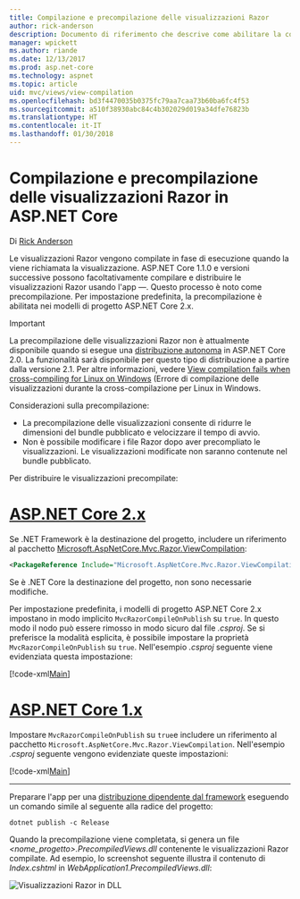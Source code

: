```yaml
---
title: Compilazione e precompilazione delle visualizzazioni Razor
author: rick-anderson
description: Documento di riferimento che descrive come abilitare la compilazione e la precompilazione Razor MVC in applicazioni ASP.NET Core.
manager: wpickett
ms.author: riande
ms.date: 12/13/2017
ms.prod: asp.net-core
ms.technology: aspnet
ms.topic: article
uid: mvc/views/view-compilation
ms.openlocfilehash: bd3f4470035b0375fc79aa7caa73b60ba6fc4f53
ms.sourcegitcommit: a510f38930abc84c4b302029d019a34dfe76823b
ms.translationtype: HT
ms.contentlocale: it-IT
ms.lasthandoff: 01/30/2018
---
```

# <a name="razor-view-compilation-and-precompilation-in-aspnet-core"></a>Compilazione e precompilazione delle visualizzazioni Razor in ASP.NET Core

Di [Rick Anderson](https://twitter.com/RickAndMSFT)

Le visualizzazioni Razor vengono compilate in fase di esecuzione quando la viene richiamata la visualizzazione. ASP.NET Core 1.1.0 e versioni successive possono facoltativamente compilare e distribuire le visualizzazioni Razor usando l'app &mdash;. Questo processo è noto come precompilazione. Per impostazione predefinita, la precompilazione è abilitata nei modelli di progetto ASP.NET Core 2.x.

> [!IMPORTANT]
> La precompilazione delle visualizzazioni Razor non è attualmente disponibile quando si esegue una [distribuzione autonoma](/dotnet/core/deploying/#self-contained-deployments-scd) in ASP.NET Core 2.0. La funzionalità sarà disponibile per questo tipo di distribuzione a partire dalla versione 2.1. Per altre informazioni, vedere [View compilation fails when cross-compiling for Linux on Windows](https://github.com/aspnet/MvcPrecompilation/issues/102) (Errore di compilazione delle visualizzazioni durante la cross-compilazione per Linux in Windows.

Considerazioni sulla precompilazione:

* La precompilazione delle visualizzazioni consente di ridurre le dimensioni del bundle pubblicato e velocizzare il tempo di avvio.
* Non è possibile modificare i file Razor dopo aver precompliato le visualizzazioni. Le visualizzazioni modificate non saranno contenute nel bundle pubblicato. 

Per distribuire le visualizzazioni precompilate:

# <a name="aspnet-core-2xtabaspnetcore2x"></a>[ASP.NET Core 2.x](#tab/aspnetcore2x)

Se .NET Framework è la destinazione del progetto, includere un riferimento al pacchetto [Microsoft.AspNetCore.Mvc.Razor.ViewCompilation](https://www.nuget.org/packages/Microsoft.AspNetCore.Mvc.Razor.ViewCompilation/):

```xml
<PackageReference Include="Microsoft.AspNetCore.Mvc.Razor.ViewCompilation" Version="2.0.0" PrivateAssets="All" />
```

Se è .NET Core la destinazione del progetto, non sono necessarie modifiche.

Per impostazione predefinita, i modelli di progetto ASP.NET Core 2.x impostano in modo implicito `MvcRazorCompileOnPublish` su `true`. In questo modo il nodo può essere rimosso in modo sicuro dal file *.csproj*. Se si preferisce la modalità esplicita, è possibile impostare la proprietà `MvcRazorCompileOnPublish` su `true`. Nell'esempio *.csproj* seguente viene evidenziata questa impostazione:

[!code-xml[Main](view-compilation\sample\MvcRazorCompileOnPublish2.csproj?highlight=5)]

# <a name="aspnet-core-1xtabaspnetcore1x"></a>[ASP.NET Core 1.x](#tab/aspnetcore1x)

Impostare `MvcRazorCompileOnPublish` su `true`e includere un riferimento al pacchetto `Microsoft.AspNetCore.Mvc.Razor.ViewCompilation`. Nell'esempio *.csproj* seguente vengono evidenziate queste impostazioni:

[!code-xml[Main](view-compilation\sample\MvcRazorCompileOnPublish.csproj?highlight=5,12)]

---

Preparare l'app per una [distribuzione dipendente dal framework](/dotnet/core/deploying/#framework-dependent-deployments-fdd) eseguendo un comando simile al seguente alla radice del progetto:

```console
dotnet publish -c Release
```

Quando la precompilazione viene completata, si genera un file *<nome_progetto>.PrecompiledViews.dll* contenente le visualizzazioni Razor compilate. Ad esempio, lo screenshot seguente illustra il contenuto di *Index.cshtml* in *WebApplication1.PrecompiledViews.dll*:

![Visualizzazioni Razor in DLL](view-compilation/_static/razor-views-in-dll.png)
